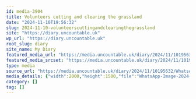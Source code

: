 ```yaml
---
id: media-3904
title: Volunteers cutting and clearing the grassland
date: "2024-11-10T19:56:32"
slug: 2024-11-10-volunteerscuttingandclearingthegrassland
site: "https://diary.uncountable.uk"
wp_url: "https://diary.uncountable.uk"
root_slug: diary
site_name: My Diary
featured_media_url: "https://media.uncountable.uk/diary/2024/11/10195632/WhatsApp-Image-2024-11-10-at-18.33.51.webp"
featured_media_srcset: "https://media.uncountable.uk/diary/2024/11/10195632/WhatsApp-Image-2024-11-10-at-18.33.51-300x225.webp 300w, https://media.uncountable.uk/diary/2024/11/10195632/WhatsApp-Image-2024-11-10-at-18.33.51-1024x768.webp 1024w, https://media.uncountable.uk/diary/2024/11/10195632/WhatsApp-Image-2024-11-10-at-18.33.51-150x150.webp 150w, https://media.uncountable.uk/diary/2024/11/10195632/WhatsApp-Image-2024-11-10-at-18.33.51-640x480.webp 640w, https://media.uncountable.uk/diary/2024/11/10195632/WhatsApp-Image-2024-11-10-at-18.33.51.webp 2000w"
type: media
source_url: "https://media.uncountable.uk/diary/2024/11/10195632/WhatsApp-Image-2024-11-10-at-18.33.51.webp"
media_details: {"width":2000,"height":1500,"file":"WhatsApp-Image-2024-11-10-at-18.33.51.webp","filesize":196636,"sizes":{"medium":{"file":"WhatsApp-Image-2024-11-10-at-18.33.51-300x225.webp","width":300,"height":225,"filesize":19532,"mime_type":"image/webp","source_url":"https://media.uncountable.uk/diary/2024/11/10195632/WhatsApp-Image-2024-11-10-at-18.33.51-300x225.webp"},"large":{"file":"WhatsApp-Image-2024-11-10-at-18.33.51-1024x768.webp","width":1024,"height":768,"filesize":181348,"mime_type":"image/webp","source_url":"https://media.uncountable.uk/diary/2024/11/10195632/WhatsApp-Image-2024-11-10-at-18.33.51-1024x768.webp"},"thumbnail":{"file":"WhatsApp-Image-2024-11-10-at-18.33.51-150x150.webp","width":150,"height":150,"filesize":6746,"mime_type":"image/webp","source_url":"https://media.uncountable.uk/diary/2024/11/10195632/WhatsApp-Image-2024-11-10-at-18.33.51-150x150.webp"},"mobwidth":{"file":"WhatsApp-Image-2024-11-10-at-18.33.51-640x480.webp","width":640,"height":480,"filesize":83482,"mime_type":"image/webp","source_url":"https://media.uncountable.uk/diary/2024/11/10195632/WhatsApp-Image-2024-11-10-at-18.33.51-640x480.webp"},"full":{"file":"WhatsApp-Image-2024-11-10-at-18.33.51.webp","width":2000,"height":1500,"mime_type":"image/webp","source_url":"https://media.uncountable.uk/diary/2024/11/10195632/WhatsApp-Image-2024-11-10-at-18.33.51.webp"}},"image_meta":{"aperture":"0","credit":"","camera":"","caption":"","created_timestamp":"0","copyright":"","focal_length":"0","iso":"0","shutter_speed":"0","title":"","orientation":"0","keywords":[]}}
category: []
tag: []
---
```


